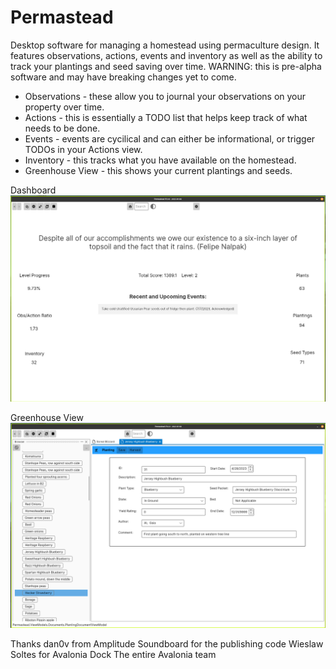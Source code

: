 # Permastead
Desktop software for managing a homestead using permaculture design. It features observations, actions, events and inventory as well as the ability to track your plantings and seed saving over time. WARNING: this is pre-alpha software and may have breaking changes yet to come.

- Observations - these allow you to journal your observations on your property over time.
- Actions - this is essentially a TODO list that helps keep track of what needs to be done.
- Events - events are cycilical and can either be informational, or trigger TODOs in your Actions view.
- Inventory - this tracks what you have available on the homestead.
- Greenhouse View - this shows your current plantings and seeds.



Dashboard
![screenshot1.png](Docs/screenshot1.png)

Greenhouse View
![screenshot2.png](Docs/screenshot2.png)

Thanks
dan0v from Amplitude Soundboard for the publishing code
Wieslaw Soltes for Avalonia Dock
The entire Avalonia team
